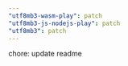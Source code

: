 ```yaml
---
"utf8mb3-wasm-play": patch
"utf8mb3-js-nodejs-play": patch
"utf8mb3": patch
---
```


chore: update readme
